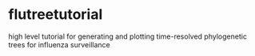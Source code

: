 # flutreetutorial
high level tutorial for generating and plotting time-resolved phylogenetic trees for influenza surveillance 
